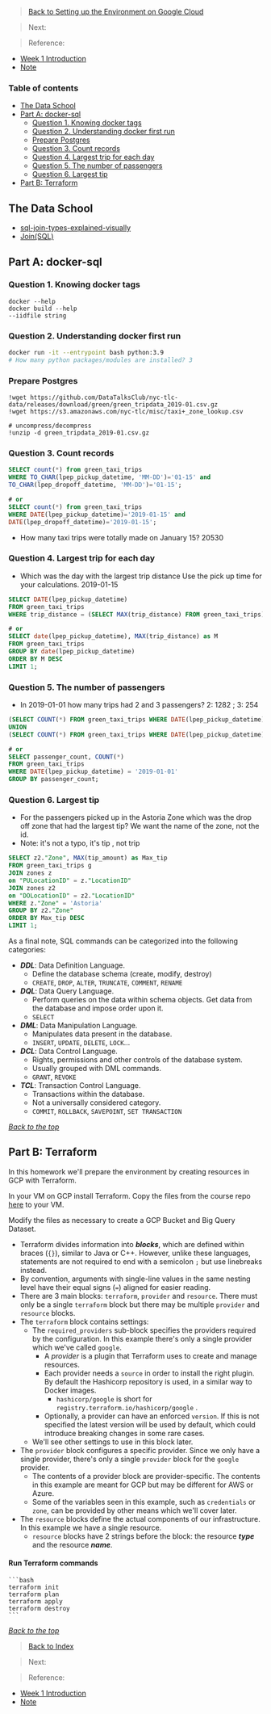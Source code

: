 >[Back to Setting up the Environment on Google Cloud](env_setup.md)

>Next: []()

>Reference:
 * [Week 1 Introduction](https://itnadigital.notion.site/Week-1-Introduction-f18de7e69eb4453594175d0b1334b2f4)
 * [Note](https://github.com/ziritrion/dataeng-zoomcamp/blob/main/notes/1_intro.md?plain=1)

### Table of contents
* [The Data School](#the-data-school)
* [Part A: docker-sql](#part-a-docker-sql)
  * [Question 1. Knowing docker tags](#question-1-knowing-docker-tags)
  * [Question 2. Understanding docker first run]()
  * [Prepare Postgres]()
  * [Question 3. Count records]()
  * [Question 4. Largest trip for each day]()
  * [Question 5. The number of passengers]()
  * [Question 6. Largest tip]()
* [Part B: Terraform](#part-b-terraform)

## The Data School
* [sql-join-types-explained-visually](https://dataschool.com/how-to-teach-people-sql/sql-join-types-explained-visually/)
* [Join(SQL)](https://www.wikiwand.com/en/Join_(SQL))

## Part A: docker-sql
### Question 1. Knowing docker tags
```
docker --help
docker build --help
--iidfile string
```

### Question 2. Understanding docker first run
```bash
docker run -it --entrypoint bash python:3.9
# How many python packages/modules are installed? 3
```

### Prepare Postgres
```ipython
!wget https://github.com/DataTalksClub/nyc-tlc-data/releases/download/green/green_tripdata_2019-01.csv.gz
!wget https://s3.amazonaws.com/nyc-tlc/misc/taxi+_zone_lookup.csv

# uncompress/decompress
!unzip -d green_tripdata_2019-01.csv.gz
```

### Question 3. Count records
```sql
SELECT count(*) from green_taxi_trips
WHERE TO_CHAR(lpep_pickup_datetime, 'MM-DD')='01-15' and 
TO_CHAR(lpep_dropoff_datetime, 'MM-DD')='01-15';

# or
SELECT count(*) from green_taxi_trips
WHERE DATE(lpep_pickup_datetime)='2019-01-15' and 
DATE(lpep_dropoff_datetime)='2019-01-15';
```
* How many taxi trips were totally made on January 15? 20530

### Question 4. Largest trip for each day
* Which was the day with the largest trip distance Use the pick up time for your calculations. 2019-01-15
```sql
SELECT DATE(lpep_pickup_datetime)
FROM green_taxi_trips
WHERE trip_distance = (SELECT MAX(trip_distance) FROM green_taxi_trips);

# or
SELECT date(lpep_pickup_datetime), MAX(trip_distance) as M
FROM green_taxi_trips
GROUP BY date(lpep_pickup_datetime)
ORDER BY M DESC
LIMIT 1;
```

### Question 5. The number of passengers
* In 2019-01-01 how many trips had 2 and 3 passengers? 2: 1282 ; 3: 254
```sql
(SELECT COUNT(*) FROM green_taxi_trips WHERE DATE(lpep_pickup_datetime) = '2019-01-01' AND passenger_count = 2)
UNION
(SELECT COUNT(*) FROM green_taxi_trips WHERE DATE(lpep_pickup_datetime) = '2019-01-01' AND passenger_count = 3);

# or
SELECT passenger_count, COUNT(*)
FROM green_taxi_trips
WHERE DATE(lpep_pickup_datetime) = '2019-01-01'
GROUP BY passenger_count;
```

### Question 6. Largest tip
* For the passengers picked up in the Astoria Zone which was the drop off zone that had the largest tip? We want the name of the zone, not the id.
* Note: it's not a typo, it's tip , not trip
```sql
SELECT z2."Zone", MAX(tip_amount) as Max_tip
FROM green_taxi_trips g
JOIN zones z
on "PULocationID" = z."LocationID"
JOIN zones z2
on "DOLocationID" = z2."LocationID"
WHERE z."Zone" = 'Astoria'
GROUP BY z2."Zone"
ORDER BY Max_tip DESC
LIMIT 1;
```

As a final note, SQL commands can be categorized into the following categories:
* ***DDL***: Data Definition Language.
    * Define the database schema (create, modify, destroy)
    * `CREATE`, `DROP`, `ALTER`, `TRUNCATE`, `COMMENT`, `RENAME`
* ***DQL***: Data Query Language.
    * Perform queries on the data within schema objects. Get data from the database and impose order upon it.
    * `SELECT`
* ***DML***: Data Manipulation Language.
    * Manipulates data present in the database.
    * `INSERT`, `UPDATE`, `DELETE`, `LOCK`...
* ***DCL***: Data Control Language.
    * Rights, permissions and other controls of the database system.
    * Usually grouped with DML commands.
    * `GRANT`, `REVOKE`
* ***TCL***: Transaction Control Language.
    * Transactions within the database.
    * Not a universally considered category.
    * `COMMIT`, `ROLLBACK`, `SAVEPOINT`, `SET TRANSACTION`

_[Back to the top](#table-of-contents)_

## Part B: Terraform
In this homework we'll prepare the environment by creating resources in GCP with Terraform.

In your VM on GCP install Terraform. Copy the files from the course repo
[here](https://github.com/DataTalksClub/data-engineering-zoomcamp/tree/main/week_1_basics_n_setup/1_terraform_gcp/terraform) to your VM.

Modify the files as necessary to create a GCP Bucket and Big Query Dataset.

* Terraform divides information into ***blocks***, which are defined within braces (`{}`), similar to Java or C++. However, unlike these languages, statements are not required to end with a semicolon `;` but use linebreaks instead.
* By convention, arguments with single-line values in the same nesting level have their equal signs (`=`) aligned for easier reading.
* There are 3 main blocks: `terraform`, `provider` and `resource`. There must only be a single `terraform` block but there may be multiple `provider` and `resource` blocks.
* The `terraform` block contains settings:
    * The `required_providers` sub-block specifies the providers required by the configuration. In this example there's only a single provider which we've called `google`.
        * A _provider_ is a plugin that Terraform uses to create and manage resources.
        * Each provider needs a `source` in order to install the right plugin. By default the Hashicorp repository is used, in a similar way to Docker images.
            * `hashicorp/google` is short for `registry.terraform.io/hashicorp/google` .
        * Optionally, a provider can have an enforced `version`. If this is not specified the latest version will be used by default, which could introduce breaking changes in some rare cases.
    * We'll see other settings to use in this block later.
* The `provider` block configures a specific provider. Since we only have a single provider, there's only a single `provider` block for the `google` provider.
    * The contents of a provider block are provider-specific. The contents in this example are meant for GCP but may be different for AWS or Azure.
    * Some of the variables seen in this example, such as `credentials` or `zone`, can be provided by other means which we'll cover later.
* The `resource` blocks define the actual components of our infrastructure. In this example we have a single resource.
    * `resource` blocks have 2 strings before the block: the resource ***type*** and the resource ***name***.
#### Run Terraform commands
    ```bash
    terraform init
    terraform plan
    terraform apply
    terraform destroy
    ```

_[Back to the top](#table-of-contents)_

>[Back to Index](env_setup.md)

>Next:

>Reference:
 * [Week 1 Introduction](https://itnadigital.notion.site/Week-1-Introduction-f18de7e69eb4453594175d0b1334b2f4)
 * [Note](https://github.com/ziritrion/dataeng-zoomcamp/blob/main/notes/1_intro.md?plain=1)
